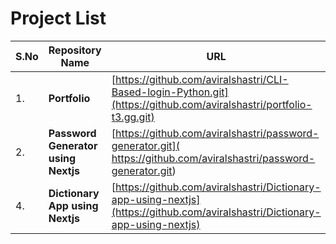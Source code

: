 # Project List

| S.No | Repository Name | URL                  | Status | Demo |
|---|------------------|-------------------|------| ---- |
|1. | __Portfolio__ | [https://github.com/aviralshastri/CLI-Based-login-Python.git](https://github.com/aviralshastri/portfolio-t3.gg.git) |Complete | [Link](https://aviral-shastri-portfolio.vercel.app/) |
|2. | __Password Generator using Nextjs__ | [https://github.com/aviralshastri/password-generator.git]( https://github.com/aviralshastri/password-generator.git) |complete | [Link](https://password-generator-lac-five.vercel.app/) |
|4. | __Dictionary App using Nextjs__ | [https://github.com/aviralshastri/Dictionary-app-using-nextjs](https://github.com/aviralshastri/Dictionary-app-using-nextjs)|complete | [Link](https://dictionary-alpha-liard.vercel.app/) |

